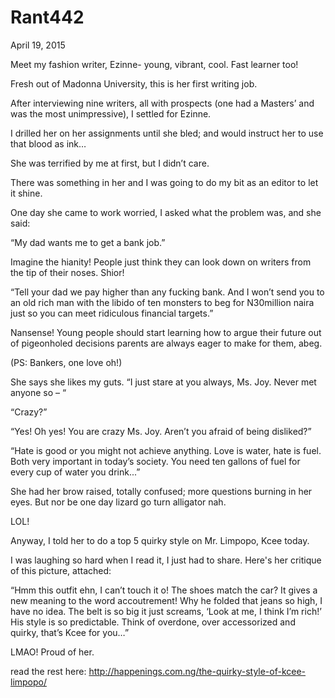 # Rant442


April 19, 2015

Meet my fashion writer, Ezinne- young, vibrant, cool. Fast learner too!

Fresh out of Madonna University, this is her first writing job.

After interviewing nine writers, all with prospects (one had a Masters’ and was the most unimpressive), I settled for Ezinne.

I drilled her on her assignments until she bled; and would instruct her to use that blood as ink…

She was terrified by me at first, but I didn’t care.

There was something in her and I was going to do my bit as an editor to let it shine.

One day she came to work worried, I asked what the problem was, and she said:

“My dad wants me to get a bank job.”

Imagine the hianity! People just think they can look down on writers from the tip of their noses. Shior!

“Tell your dad we pay higher than any fucking bank. And I won’t send you to an old rich man with the libido of ten monsters to beg for N30million naira just so you can meet ridiculous financial targets.”

Nansense! Young people should start learning how to argue their future out of pigeonholed decisions parents are always eager to make for them, abeg.

(PS: Bankers, one love oh!)

She says she likes my guts. “I just stare at you always, Ms. Joy. Never met anyone so – “

“Crazy?”

“Yes! Oh yes! You are crazy Ms. Joy. Aren’t you afraid of being disliked?”

“Hate is good or you might not achieve anything. Love is water, hate is fuel. Both very important in today’s society. You need ten gallons of fuel for every cup of water you drink...”

She had her brow raised, totally confused; more questions burning in her eyes. But nor be one day lizard go turn alligator nah.

LOL!

Anyway, I told her to do a top 5 quirky style on Mr. Limpopo, Kcee today. 

I was laughing so hard when I read it,  I just had to share. Here's her critique of this picture, attached:

“Hmm this outfit ehn, I can’t touch it o! The shoes match the car? It gives a new meaning to the word accoutrement! Why he folded that jeans so high, I have no idea. The belt is so big it just screams, ‘Look at me, I think I’m rich!’ His style is so predictable. Think of overdone, over accessorized and quirky, that’s Kcee for you…”

LMAO! Proud of her.

read the rest here: http://happenings.com.ng/the-quirky-style-of-kcee-limpopo/